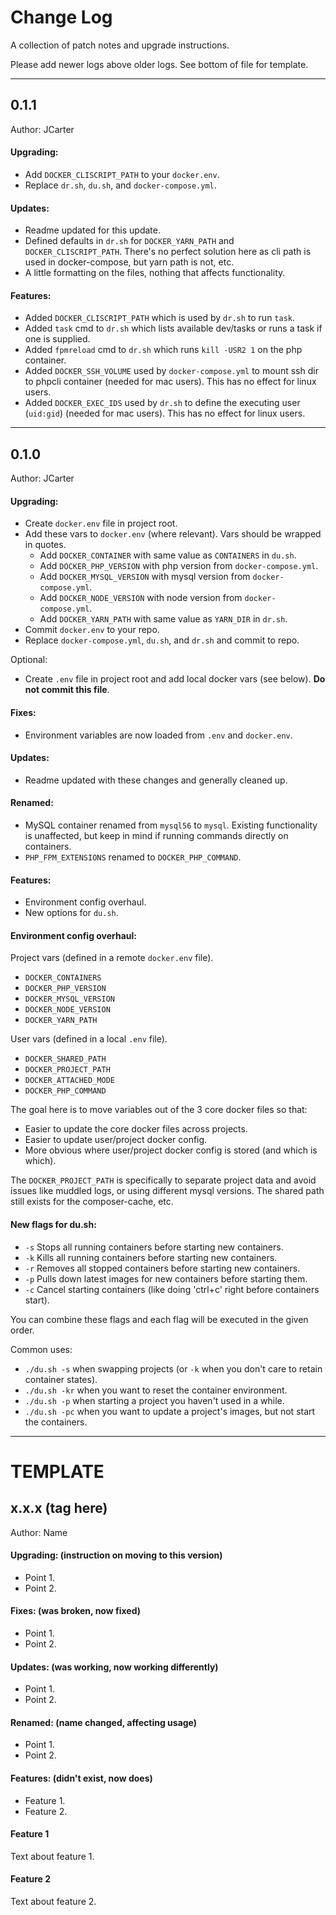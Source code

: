 # Change Log

A collection of patch notes and upgrade instructions.

Please add newer logs above older logs. See bottom of file for template.

---

## 0.1.1
Author: JCarter

#### Upgrading:

- Add `DOCKER_CLISCRIPT_PATH` to your `docker.env`.
- Replace `dr.sh`, `du.sh`, and `docker-compose.yml`.

#### Updates:

- Readme updated for this update.
- Defined defaults in `dr.sh` for `DOCKER_YARN_PATH` and `DOCKER_CLISCRIPT_PATH`. There's no perfect solution here as cli path is used in docker-compose, but yarn path is not, etc.
- A little formatting on the files, nothing that affects functionality.

#### Features:

- Added `DOCKER_CLISCRIPT_PATH` which is used by `dr.sh` to run `task`.
- Added `task` cmd to `dr.sh` which lists available dev/tasks or runs a task if one is supplied.
- Added `fpmreload` cmd to `dr.sh` which runs `kill -USR2 1` on the php container.
- Added `DOCKER_SSH_VOLUME` used by `docker-compose.yml` to mount ssh dir to phpcli container (needed for mac users). This has no effect for linux users.
- Added `DOCKER_EXEC_IDS` used by `dr.sh` to define the executing user (`uid:gid`) (needed for mac users). This has no effect for linux users.

---

## 0.1.0
Author: JCarter

#### Upgrading:

- Create `docker.env` file in project root.
- Add these vars to `docker.env` (where relevant). Vars should be wrapped in quotes.
    - Add `DOCKER_CONTAINER` with same value as `CONTAINERS` in `du.sh`.
    - Add `DOCKER_PHP_VERSION` with php version from `docker-compose.yml`.
    - Add `DOCKER_MYSQL_VERSION` with mysql version from `docker-compose.yml`.
    - Add `DOCKER_NODE_VERSION` with node version from `docker-compose.yml`.
    - Add `DOCKER_YARN_PATH` with same value as `YARN_DIR` in `dr.sh`.
- Commit `docker.env` to your repo.
- Replace `docker-compose.yml`, `du.sh`, and `dr.sh` and commit to repo.

Optional:

- Create `.env` file in project root and add local docker vars (see below). **Do not commit this file**.

#### Fixes:

- Environment variables are now loaded from `.env` and `docker.env`.

#### Updates:

- Readme updated with these changes and generally cleaned up.

#### Renamed:

- MySQL container renamed from `mysql56` to `mysql`. Existing functionality is unaffected, but keep in mind if running commands directly on containers.
- `PHP_FPM_EXTENSIONS` renamed to `DOCKER_PHP_COMMAND`.

#### Features:

- Environment config overhaul.
- New options for `du.sh`.

#### Environment config overhaul:

Project vars (defined in a remote `docker.env` file).
- `DOCKER_CONTAINERS`
- `DOCKER_PHP_VERSION`
- `DOCKER_MYSQL_VERSION`
- `DOCKER_NODE_VERSION`
- `DOCKER_YARN_PATH`

User vars (defined in a local `.env` file).
- `DOCKER_SHARED_PATH`
- `DOCKER_PROJECT_PATH`
- `DOCKER_ATTACHED_MODE`
- `DOCKER_PHP_COMMAND`

The goal here is to move variables out of the 3 core docker files so that:
- Easier to update the core docker files across projects.
- Easier to update user/project docker config.
- More obvious where user/project docker config is stored (and which is which).

The `DOCKER_PROJECT_PATH` is specifically to separate project data and avoid issues like muddled logs, or using different mysql versions. The shared path still exists for the composer-cache, etc.

#### New flags for du.sh:

- `-s` Stops all running containers before starting new containers.
- `-k` Kills all running containers before starting new containers.
- `-r` Removes all stopped containers before starting new containers.
- `-p` Pulls down latest images for new containers before starting them.
- `-c` Cancel starting containers (like doing 'ctrl+c' right before containers start).

You can combine these flags and each flag will be executed in the given order.

Common uses:
- `./du.sh -s` when swapping projects (or `-k` when you don't care to retain container states).
- `./du.sh -kr` when you want to reset the container environment.
- `./du.sh -p` when starting a project you haven't used in a while.
- `./du.sh -pc` when you want to update a project's images, but not start the containers.

---

# TEMPLATE

## x.x.x (tag here)
Author: Name

#### Upgrading: (instruction on moving to this version)

- Point 1.
- Point 2.

#### Fixes: (was broken, now fixed)

- Point 1.
- Point 2.

#### Updates: (was working, now working differently)

- Point 1.
- Point 2.

#### Renamed: (name changed, affecting usage)

- Point 1.
- Point 2.

#### Features: (didn't exist, now does)

- Feature 1.
- Feature 2.

#### Feature 1

Text about feature 1.

#### Feature 2

Text about feature 2.